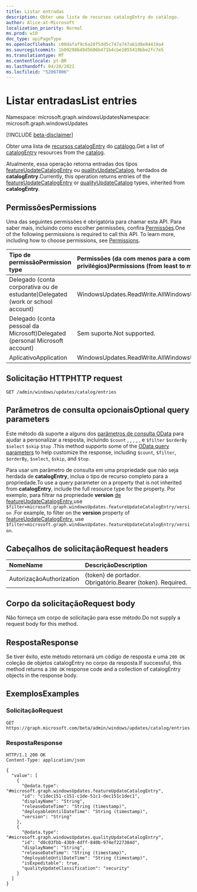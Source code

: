 ```yaml
---
title: Listar entradas
description: Obter uma lista de recursos catalogEntry do catálogo.
author: Alice-at-Microsoft
localization_priority: Normal
ms.prod: w10
doc_type: apiPageType
ms.openlocfilehash: c00dafaf9c6a28f5dd5c747a747ab1d8e84419a4
ms.sourcegitcommit: 1b09298649d5606b471b4cbe1055419bbe2fc7e5
ms.translationtype: MT
ms.contentlocale: pt-BR
ms.lasthandoff: 04/28/2021
ms.locfileid: "52067806"
---
```

# <a name="list-entries"></a><span data-ttu-id="b7326-103">Listar entradas</span><span class="sxs-lookup"><span data-stu-id="b7326-103">List entries</span></span>
<span data-ttu-id="b7326-104">Namespace: microsoft.graph.windowsUpdates</span><span class="sxs-lookup"><span data-stu-id="b7326-104">Namespace: microsoft.graph.windowsUpdates</span></span>

[!INCLUDE [beta-disclaimer](../../includes/beta-disclaimer.md)]

<span data-ttu-id="b7326-105">Obter uma lista de [recursos catalogEntry](../resources/windowsupdates-catalogentry.md) do [catálogo](../resources/windowsupdates-catalog.md).</span><span class="sxs-lookup"><span data-stu-id="b7326-105">Get a list of [catalogEntry](../resources/windowsupdates-catalogentry.md) resources from the [catalog](../resources/windowsupdates-catalog.md).</span></span>

<span data-ttu-id="b7326-106">Atualmente, essa operação retorna entradas dos tipos [featureUpdateCatalogEntry](../resources/windowsupdates-featureupdatecatalogentry.md) ou [qualityUpdateCatalog,](../resources/windowsupdates-qualityupdatecatalogentry.md) herdados de **catalogEntry**.</span><span class="sxs-lookup"><span data-stu-id="b7326-106">Currently, this operation returns entries of the [featureUpdateCatalogEntry](../resources/windowsupdates-featureupdatecatalogentry.md) or [qualityUpdateCatalog](../resources/windowsupdates-qualityupdatecatalogentry.md) types, inherited from **catalogEntry**.</span></span> 

## <a name="permissions"></a><span data-ttu-id="b7326-107">Permissões</span><span class="sxs-lookup"><span data-stu-id="b7326-107">Permissions</span></span>
<span data-ttu-id="b7326-p101">Uma das seguintes permissões é obrigatória para chamar esta API. Para saber mais, incluindo como escolher permissões, confira [Permissões](/graph/permissions-reference).</span><span class="sxs-lookup"><span data-stu-id="b7326-p101">One of the following permissions is required to call this API. To learn more, including how to choose permissions, see [Permissions](/graph/permissions-reference).</span></span>

|<span data-ttu-id="b7326-110">Tipo de permissão</span><span class="sxs-lookup"><span data-stu-id="b7326-110">Permission type</span></span>|<span data-ttu-id="b7326-111">Permissões (da com menos para a com mais privilégios)</span><span class="sxs-lookup"><span data-stu-id="b7326-111">Permissions (from least to most privileged)</span></span>|
|:---|:---|
|<span data-ttu-id="b7326-112">Delegado (conta corporativa ou de estudante)</span><span class="sxs-lookup"><span data-stu-id="b7326-112">Delegated (work or school account)</span></span>|<span data-ttu-id="b7326-113">WindowsUpdates.ReadWrite.All</span><span class="sxs-lookup"><span data-stu-id="b7326-113">WindowsUpdates.ReadWrite.All</span></span>|
|<span data-ttu-id="b7326-114">Delegado (conta pessoal da Microsoft)</span><span class="sxs-lookup"><span data-stu-id="b7326-114">Delegated (personal Microsoft account)</span></span>|<span data-ttu-id="b7326-115">Sem suporte.</span><span class="sxs-lookup"><span data-stu-id="b7326-115">Not supported.</span></span>|
|<span data-ttu-id="b7326-116">Aplicativo</span><span class="sxs-lookup"><span data-stu-id="b7326-116">Application</span></span>|<span data-ttu-id="b7326-117">WindowsUpdates.ReadWrite.All</span><span class="sxs-lookup"><span data-stu-id="b7326-117">WindowsUpdates.ReadWrite.All</span></span>|

## <a name="http-request"></a><span data-ttu-id="b7326-118">Solicitação HTTP</span><span class="sxs-lookup"><span data-stu-id="b7326-118">HTTP request</span></span>

<!-- {
  "blockType": "ignored"
}
-->
``` http
GET /admin/windows/updates/catalog/entries
```

## <a name="optional-query-parameters"></a><span data-ttu-id="b7326-119">Parâmetros de consulta opcionais</span><span class="sxs-lookup"><span data-stu-id="b7326-119">Optional query parameters</span></span>
<span data-ttu-id="b7326-120">Este método dá suporte a alguns dos [parâmetros de consulta OData](/graph/query-parameters) para ajudar a personalizar a resposta, incluindo `$count` , , , , , e `$filter` `$orderBy` `$select` `$skip` `$top` .</span><span class="sxs-lookup"><span data-stu-id="b7326-120">This method supports some of the [OData query parameters](/graph/query-parameters) to help customize the response, including `$count`, `$filter`, `$orderBy`, `$select`, `$skip`, and `$top`.</span></span>

<span data-ttu-id="b7326-121">Para usar um parâmetro de consulta em uma propriedade que não seja herdada de **catalogEntry**, inclua o tipo de recurso completo para a propriedade.</span><span class="sxs-lookup"><span data-stu-id="b7326-121">To use a query parameter on a property that is not inherited from **catalogEntry**, include the full resource type for the property.</span></span> <span data-ttu-id="b7326-122">Por exemplo, para filtrar na propriedade **version** [de featureUpdateCatalogEntry,](../resources/windowsupdates-featureupdatecatalogentry.md)use `$filter=microsoft.graph.windowsUpdates.featureUpdateCatalogEntry/version` .</span><span class="sxs-lookup"><span data-stu-id="b7326-122">For example, to filter on the **version** property of [featureUpdateCatalogEntry](../resources/windowsupdates-featureupdatecatalogentry.md), use `$filter=microsoft.graph.windowsUpdates.featureUpdateCatalogEntry/version`.</span></span>

## <a name="request-headers"></a><span data-ttu-id="b7326-123">Cabeçalhos de solicitação</span><span class="sxs-lookup"><span data-stu-id="b7326-123">Request headers</span></span>
|<span data-ttu-id="b7326-124">Nome</span><span class="sxs-lookup"><span data-stu-id="b7326-124">Name</span></span>|<span data-ttu-id="b7326-125">Descrição</span><span class="sxs-lookup"><span data-stu-id="b7326-125">Description</span></span>|
|:---|:---|
|<span data-ttu-id="b7326-126">Autorização</span><span class="sxs-lookup"><span data-stu-id="b7326-126">Authorization</span></span>|<span data-ttu-id="b7326-p103">{token} de portador. Obrigatório.</span><span class="sxs-lookup"><span data-stu-id="b7326-p103">Bearer {token}. Required.</span></span>|

## <a name="request-body"></a><span data-ttu-id="b7326-129">Corpo da solicitação</span><span class="sxs-lookup"><span data-stu-id="b7326-129">Request body</span></span>
<span data-ttu-id="b7326-130">Não forneça um corpo de solicitação para esse método.</span><span class="sxs-lookup"><span data-stu-id="b7326-130">Do not supply a request body for this method.</span></span>

## <a name="response"></a><span data-ttu-id="b7326-131">Resposta</span><span class="sxs-lookup"><span data-stu-id="b7326-131">Response</span></span>

<span data-ttu-id="b7326-132">Se tiver êxito, este método retornará um código de resposta e uma `200 OK` coleção de objetos catalogEntry no corpo da resposta.</span><span class="sxs-lookup"><span data-stu-id="b7326-132">If successful, this method returns a `200 OK` response code and a collection of catalogEntry objects in the response body.</span></span>

## <a name="examples"></a><span data-ttu-id="b7326-133">Exemplos</span><span class="sxs-lookup"><span data-stu-id="b7326-133">Examples</span></span>

### <a name="request"></a><span data-ttu-id="b7326-134">Solicitação</span><span class="sxs-lookup"><span data-stu-id="b7326-134">Request</span></span>
<!-- {
  "blockType": "request",
  "name": "list_catalogentry"
}
-->
``` http
GET https://graph.microsoft.com/beta/admin/windows/updates/catalog/entries
```


### <a name="response"></a><span data-ttu-id="b7326-135">Resposta</span><span class="sxs-lookup"><span data-stu-id="b7326-135">Response</span></span>

<!-- {
  "blockType": "response",
  "truncated": true,
  "@odata.type": "Collection(microsoft.graph.windowsUpdates.catalogEntry)"
}
-->
``` http
HTTP/1.1 200 OK
Content-Type: application/json

{
  "value": [
    {
      "@odata.type": "#microsoft.graph.windowsUpdates.featureUpdateCatalogEntry",
      "id": "c1dec151-c151-c1de-51c1-dec151c1dec1",
      "displayName": "String",
      "releaseDateTime": "String (timestamp)",
      "deployableUntilDateTime": "String (timestamp)",
      "version": "String"
    },
    {
      "@odata.type": "#microsoft.graph.windowsUpdates.qualityUpdateCatalogEntry",
      "id": "d0c03fbb-43b9-4dff-840b-974ef227384d",
      "displayName": "String",
      "releaseDateTime": "String (timestamp)",
      "deployableUntilDateTime": "String (timestamp)",
      "isExpeditable": true,
      "qualityUpdateClassification": "security"
    }
  ]
}
```

